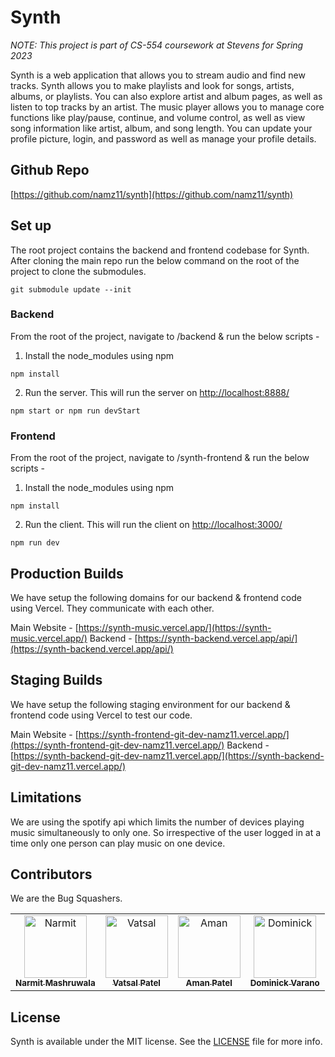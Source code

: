 # Synth

_NOTE: This project is part of CS-554 coursework at Stevens for Spring 2023_

Synth is a web application that allows you to stream audio and find new tracks. Synth allows you to make playlists and look for songs, artists, albums, or playlists. You can also explore artist and album pages, as well as listen to top tracks by an artist. The music player allows you to manage core functions like play/pause, continue, and volume control, as well as view song information like artist, album, and song length. You can update your profile picture, login, and password as well as manage your profile details.

## Github Repo

[https://github.com/namz11/synth](https://github.com/namz11/synth)

## Set up

The root project contains the backend and frontend codebase for Synth. After cloning the main repo run the below command on the root of the project to clone the submodules.

```
git submodule update --init
```

### Backend

From the root of the project, navigate to /backend & run the below scripts -

1. Install the node_modules using npm

```
npm install
```

2. Run the server. This will run the server on [http://localhost:8888/](http://localhost:8888/)

```
npm start or npm run devStart
```

### Frontend

From the root of the project, navigate to /synth-frontend & run the below scripts -

1. Install the node_modules using npm

```
npm install
```

2. Run the client. This will run the client on [http://localhost:3000/](http://localhost:3000/)

```
npm run dev
```

## Production Builds

We have setup the following domains for our backend & frontend code using Vercel. They communicate with each other.

Main Website - [https://synth-music.vercel.app/](https://synth-music.vercel.app/)
Backend - [https://synth-backend.vercel.app/api/](https://synth-backend.vercel.app/api/)

## Staging Builds

We have setup the following staging environment for our backend & frontend code using Vercel to test our code.

Main Website - [https://synth-frontend-git-dev-namz11.vercel.app/](https://synth-frontend-git-dev-namz11.vercel.app/)
Backend - [https://synth-backend-git-dev-namz11.vercel.app/](https://synth-backend-git-dev-namz11.vercel.app/)

## Limitations

We are using the spotify api which limits the number of devices playing music simultaneously to only one. So irrespective of the user logged in at a time only one person can play music on one device.

## Contributors

We are the Bug Squashers.

<table>
  <tr>
    <td align="center"><a href="https://github.com/namz11"><img src="https://avatars.githubusercontent.com/u/14045632?v=4" width="100px;" alt="Narmit"/><br /><sub><b>Narmit Mashruwala</b></sub></a></td>
    <td align="center"><a href="https://github.com/iamvatsalpatel"><img src="https://avatars.githubusercontent.com/u/61371035?v=4" width="100px;" alt="Vatsal"/><br /><sub><b>Vatsal Patel</b></sub></a></td>
    <td align="center"><a href="https://github.com/amanP9"><img src="https://avatars.githubusercontent.com/u/83835770?v=4" width="100px;" alt="Aman"/><br /><sub><b>Aman Patel</b></sub></a></td>
    <td align="center"><a href="https://github.com/PaperPony"><img src="https://avatars.githubusercontent.com/u/46766544?v=4" width="100px;" alt="Dominick"/><br /><sub><b>Dominick Varano</b></sub></a></td>
  </tr>
</table>

## License

Synth is available under the MIT license. See the [LICENSE](LICENSE) file for more info.
